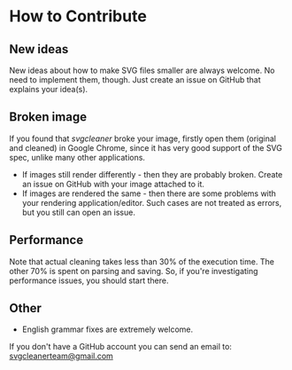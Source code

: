 # How to Contribute

## New ideas

New ideas about how to make SVG files smaller are always welcome.
No need to implement them, though. Just create an issue on GitHub that explains your idea(s).

## Broken image

If you found that *svgcleaner* broke your image, firstly open them (original and cleaned) in
Google Chrome, since it has very good support of the SVG spec, unlike many other applications.

- If images still render differently - then they are probably broken.
Create an issue on GitHub with your image attached to it.
- If images are rendered the same - then there are some problems with your rendering
application/editor. Such cases are not treated as errors, but you still can open an issue.

## Performance

Note that actual cleaning takes less than 30% of the execution time.
The other 70% is spent on parsing and saving. So, if you're investigating performance issues,
you should start there.

## Other

- English grammar fixes are extremely welcome.

If you don't have a GitHub account you can send an email to: svgcleanerteam@gmail.com
